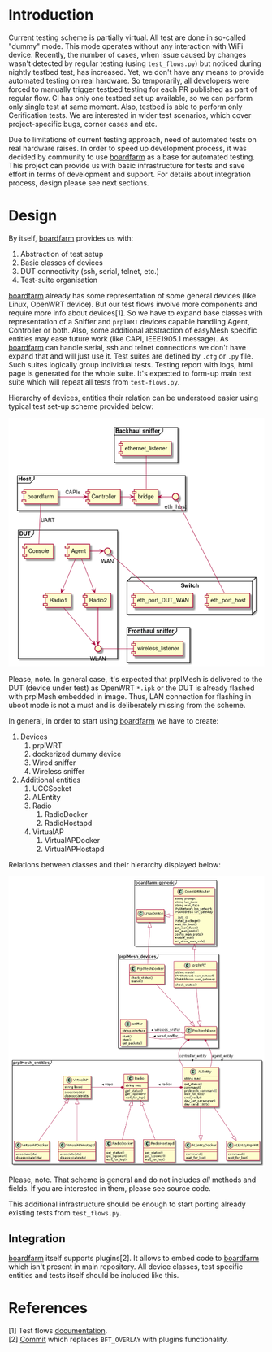 # Introduction

Current testing scheme is partially virtual.
All test are done in so-called "dummy" mode.
This mode operates without any interaction with WiFi device.
Recently, the number of cases, when issue caused by changes wasn't detected by regular testing (using `test_flows.py`) but noticed during nightly testbed test, has increased.
Yet, we don't have any means to provide automated testing on real hardware.
So temporarily, all developers were forced to manually trigger testbed testing for each PR published as part of regular flow.
CI has only one testbed set up available, so we can perform only single test at same moment.
Also, testbed is able to perform only Cerification tests.
We are interested in wider test scenarios, which cover project-specific bugs, corner cases and etc.

Due to limitations of current testing approach, need of automated tests on real hardware raises.
In order to speed up development process, it was decided by community to use [boardfarm](https://github.com/mattsm/boardfarm/) as a base for automated testing.
This project can provide us with basic infrastructure for tests and save effort in terms of development and support.
For details about integration process, design please see next sections.

# Design

By itself, [boardfarm](https://github.com/mattsm/boardfarm/) provides us with:
1. Abstraction of test setup
1. Basic classes of devices
1. DUT connectivity (ssh, serial, telnet, etc.)
1. Test-suite organisation

[boardfarm](https://github.com/mattsm/boardfarm/) already has some representation of some general devices (like Linux, OpenWRT device).
But our test flows involve more components and require more info about devices\[1\].
So we have to expand base classes with representation of a Sniffer and `prplWRT` devices capable handling Agent, Controller or both.
Also, some additional abstraction of easyMesh specific entities may ease future work (like CAPI, IEEE1905.1 message).
As [boardfarm](https://github.com/mattsm/boardfarm/) can handle serial, ssh and telnet connections we don't have expand that and will just use it.
Test suites are defined by `.cfg` or `.py` file.
Such suites logically group individual tests.
Testing report with logs, html page is generated for the whole suite.
It's expected to form-up main test suite which will repeat all tests from `test-flows.py`.

Hierarchy of devices, entities their relation can be understood easier using typical test set-up scheme provided below:

![test setup](/documentation/images/plantuml/boardfarm_prplMesh_test_setup.png)

Please, note.
In general case, it's expected that prplMesh is delivered to the DUT (device under test) as OpenWRT `*.ipk`
or the DUT is already flashed with prplMesh embedded in image.
Thus, LAN connection for flashing in uboot mode is not a must and is deliberately missing from the scheme.

In general, in order to start using [boardfarm](https://github.com/mattsm/boardfarm/) we have to create:

1. Devices
	1. prplWRT
	1. dockerized dummy device
	1. Wired sniffer
	1. Wireless sniffer
1. Additional entities
	1. UCCSocket
    1. ALEntity
    1. Radio
        1. RadioDocker
        1. RadioHostapd
    1. VirtualAP
        1. VirtualAPDocker
        1. VirtualAPHostapd

Relations between classes and their hierarchy displayed below:


![Classes scheme](/documentation/images/plantuml/boardfarm_prplMesh_classes.png)


Please, note.
That scheme is general and do not includes *all* methods and fields.
If you are interested in them, please see source code.

This additional infrastructure should be enough to start porting already existing tests from `test_flows.py`.

## Integration

[boardfarm](https://github.com/mattsm/boardfarm/) itself supports plugins\[2\].
It allows to embed code to [boardfarm](https://github.com/mattsm/boardfarm/) which isn't present in main repository.
All device classes, test specific entities and tests itself should be included like this.

# References

\[1\] Test flows [documentation](../tests/README.md).  
\[2\] [Commit](https://github.com/mattsm/boardfarm/commits/c21979e89536a850f406d4621bb6024e7968cd48) which replaces `BFT_OVERLAY` with plugins functionality.  
